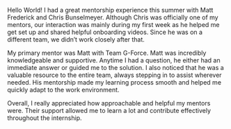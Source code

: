 Hello World!
I had a great mentorship experience this summer with Matt Frederick and Chris Bunselmeyer. Although Chris was officially one of my mentors, our interaction was mainly during my first week as he helped me get set up and shared helpful onboarding videos. Since he was on a different team, we didn’t work closely after that.

My primary mentor was Matt with Team G-Force. Matt was incredibly knowledgeable and supportive. Anytime I had a question, he either had an immediate answer or guided me to the solution. I also noticed that he was a valuable resource to the entire team, always stepping in to assist wherever needed. His mentorship made my learning process smooth and helped me quickly adapt to the work environment.

Overall, I really appreciated how approachable and helpful my mentors were. Their support allowed me to learn a lot and contribute effectively throughout the internship.
